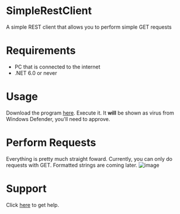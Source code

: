 # SimpleRestClient
A simple REST client that allows you to perform simple GET requests

# Requirements
- PC that is connected to the internet
- .NET 6.0 or never

# Usage
Download the program [here](https://test.com 'Download here'). Execute it. It **will** be shown as virus from Windows Defender, you'll need to approve.

# Perform Requests
Everything is pretty much straight foward. Currently, you can only do requests with GET. Formatted strings are coming later.
![image](https://user-images.githubusercontent.com/83035531/159176967-4e73d0d4-cf7f-4b1f-80cb-48beb2424d28.png 'A simple GET request')

# Support
Click [here](https://discord.gg/kB2zAqzJTu 'Support server') to get help.
